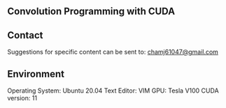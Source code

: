 ## Convolution Programming with CUDA

## Contact
Suggestions for specific content can be sent to: chamj61047@gmail.com

## Environment
Operating System: Ubuntu 20.04
Text Editor: VIM
GPU: Tesla V100
CUDA version: 11
